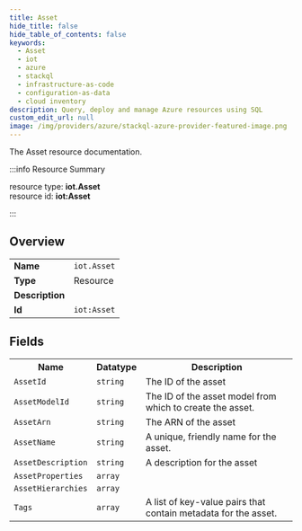 ```yaml
---
title: Asset
hide_title: false
hide_table_of_contents: false
keywords:
  - Asset
  - iot
  - azure
  - stackql
  - infrastructure-as-code
  - configuration-as-data
  - cloud inventory
description: Query, deploy and manage Azure resources using SQL
custom_edit_url: null
image: /img/providers/azure/stackql-azure-provider-featured-image.png
---
```

The Asset resource documentation.

:::info Resource Summary

<div class="row">
<div class="providerDocColumn">
<span>resource type:&nbsp;<b>iot.Asset</b></span><br />
<span>resource id:&nbsp;<b>iot:Asset</b></span><br />
</div>
</div>

:::

## Overview
<table><tbody>
<tr><td><b>Name</b></td><td><code>iot.Asset</code></td></tr>
<tr><td><b>Type</b></td><td>Resource</td></tr>
<tr><td><b>Description</b></td><td></td></tr>
<tr><td><b>Id</b></td><td><code>iot:Asset</code></td></tr>
</tbody></table>

## Fields
<table><tbody>
<tr><th>Name</th><th>Datatype</th><th>Description</th></tr>
<tr><td><code>AssetId</code></td><td><code>string</code></td><td>The ID of the asset</td></tr><tr><td><code>AssetModelId</code></td><td><code>string</code></td><td>The ID of the asset model from which to create the asset.</td></tr><tr><td><code>AssetArn</code></td><td><code>string</code></td><td>The ARN of the asset</td></tr><tr><td><code>AssetName</code></td><td><code>string</code></td><td>A unique, friendly name for the asset.</td></tr><tr><td><code>AssetDescription</code></td><td><code>string</code></td><td>A description for the asset</td></tr><tr><td><code>AssetProperties</code></td><td><code>array</code></td><td></td></tr><tr><td><code>AssetHierarchies</code></td><td><code>array</code></td><td></td></tr><tr><td><code>Tags</code></td><td><code>array</code></td><td>A list of key-value pairs that contain metadata for the asset.</td></tr>
</tbody></table>